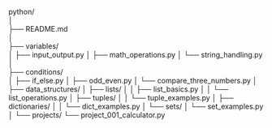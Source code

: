 python/  
│  
├── README.md  
│  
├── variables/  
│     ├── input_output.py
│     ├── math_operations.py
│     └── string_handling.py
│  
├── conditions/  
│   ├── if_else.py
│   ├── odd_even.py
│   └── compare_three_numbers.py
│
├── data_structures/
│   ├── lists/
│   │   ├── list_basics.py
│   │   └── list_operations.py
│   ├── tuples/
│   │   └── tuple_examples.py
│   ├── dictionaries/
│   │   └── dict_examples.py
│   └── sets/
│       └── set_examples.py
│
└── projects/
    └── project_001_calculator.py
